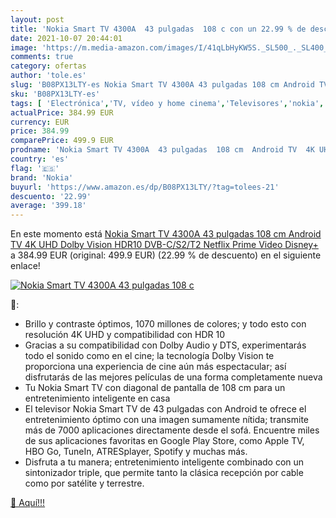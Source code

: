 ```yaml
---
layout: post
title: 'Nokia Smart TV 4300A  43 pulgadas  108 c con un 22.99 % de descuento'
date: 2021-10-07 20:44:01
image: 'https://m.media-amazon.com/images/I/41qLbHyKW5S._SL500_._SL400_.jpg'
comments: true
category: ofertas
author: 'tole.es'
slug: 'B08PX13LTY-es Nokia Smart TV 4300A 43 pulgadas 108 cm Android TV 4K UHD...'
sku: 'B08PX13LTY-es'
tags: [ 'Electrónica','TV, vídeo y home cinema','Televisores','nokia','smart','tv', ]
actualPrice: 384.99 EUR
currency: EUR
price: 384.99
comparePrice: 499.9 EUR
prodname: 'Nokia Smart TV 4300A  43 pulgadas  108 cm  Android TV  4K UHD  Dolby Vision  HDR10  DVB-C/S2/T2  Netflix  Prime Video  Disney+'
country: 'es'
flag: '🇪🇸'
brand: 'Nokia'
buyurl: 'https://www.amazon.es/dp/B08PX13LTY/?tag=tolees-21'
descuento: '22.99'
average: '399.18'
---
```


En este momento está [Nokia Smart TV 4300A  43 pulgadas  108 cm  Android TV  4K UHD  Dolby Vision  HDR10  DVB-C/S2/T2  Netflix  Prime Video  Disney+](https://www.amazon.es/dp/B08PX13LTY/?tag=tolees-21) a 384.99 EUR (original: 499.9 EUR) (22.99 %  de descuento) en el siguiente enlace!

[![Nokia Smart TV 4300A  43 pulgadas  108 c](https://m.media-amazon.com/images/I/41qLbHyKW5S._SL500_._SL400_.jpg)](https://www.amazon.es/dp/B08PX13LTY/?tag=tolees-21)

🔎:

- Brillo y contraste óptimos, 1070 millones de colores; y todo esto con resolución 4K UHD y compatibilidad con HDR 10
- Gracias a su compatibilidad con Dolby Audio y DTS, experimentarás todo el sonido como en el cine; la tecnología Dolby Vision te proporciona una experiencia de cine aún más espectacular; así disfrutarás de las mejores películas de una forma completamente nueva
- Tu Nokia Smart TV con diagonal de pantalla de 108 cm para un entretenimiento inteligente en casa
- El televisor Nokia Smart TV de 43 pulgadas con Android te ofrece el entretenimiento óptimo con una imagen sumamente nítida; transmite más de 7000 aplicaciones directamente desde el sofá. Encuentre miles de sus aplicaciones favoritas en Google Play Store, como Apple TV, HBO Go, TuneIn, ATRESplayer, Spotify y muchas más.
- Disfruta a tu manera; entretenimiento inteligente combinado con un sintonizador triple, que permite tanto la clásica recepción por cable como por satélite y terrestre.

[🛒 Aquí!!!](https://www.amazon.es/dp/B08PX13LTY/?tag=tolees-21)
